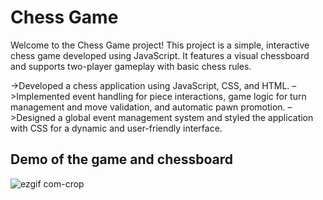 
# Chess Game

Welcome to the Chess Game project! This project is a simple, interactive chess game developed using JavaScript. It features a visual chessboard and supports two-player gameplay with basic chess rules.

->Developed a chess application using JavaScript, CSS, and HTML.
–>Implemented event handling for piece interactions, game logic for turn management and move validation, and
  automatic pawn promotion.
–>Designed a global event management system and styled the application with CSS for a dynamic and user-friendly
interface.

## Demo of the game and chessboard
![ezgif com-crop](https://github.com/user-attachments/assets/5072a1dd-d9f8-4823-b9bb-c8763f06f429)


